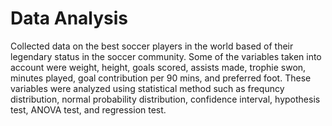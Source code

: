 # Data Analysis

Collected data on the best soccer players in the world based of their legendary status in the soccer community. Some of the variables taken into account were weight, height, goals scored, assists made, trophie swon, minutes played, goal contribution per 90 mins, and preferred foot. These variables were analyzed using statistical method such as frequncy distribution, normal probability distribution, confidence interval, hypothesis test, ANOVA test, and regression test.
